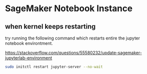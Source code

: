 # SageMaker Notebook Instance


## when kernel keeps restarting 

try running the following command which restarts entire the jupyter notebook environtment. 

https://stackoverflow.com/questions/55580232/update-sagemaker-jupyterlab-environment

```sh 
sudo initctl restart jupyter-server --no-wait
```


